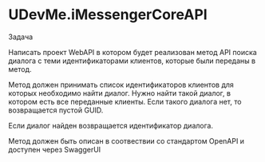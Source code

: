 # UDevMe.iMessengerCoreAPI

<p>Задача</p>
<p>Написать проект WebAPI в котором будет реализован метод API поиска диалога с теми идентификаторами клиентов, которые были переданы в метод.</p>
<p>Метод должен принимать список идентификаторов клиентов для которых необходимо найти диалог. Нужно найти такой диалог, в котором есть все переданные клиенты. Если такого диалога нет, то возвращается пустой GUID.</p>
<p>Если диалог найден возвращается идентификатор диалога.</p>
<p>Метод должен быть описан в соотвествии со стандартом OpenAPI и доступен через SwaggerUI</p>
